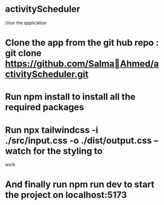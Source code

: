 # activityScheduler
//run the application
# Clone the app from the git hub repo : git clone https://github.com/SalmaAhmed/activityScheduler.git
# Run npm install to install all the required packages 
# Run npx tailwindcss -i ./src/input.css -o ./dist/output.css –watch for the styling to 
work
# And finally run npm run dev to start the project on localhost:5173
